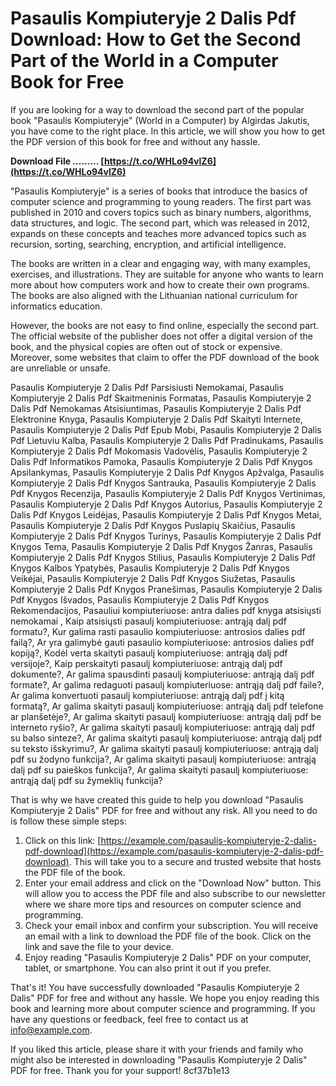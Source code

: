# Pasaulis Kompiuteryje 2 Dalis Pdf Download: How to Get the Second Part of the World in a Computer Book for Free
  
If you are looking for a way to download the second part of the popular book "Pasaulis Kompiuteryje" (World in a Computer) by Algirdas Jakutis, you have come to the right place. In this article, we will show you how to get the PDF version of this book for free and without any hassle.
 
**Download File ……… [https://t.co/WHLo94vlZ6](https://t.co/WHLo94vlZ6)**


  
"Pasaulis Kompiuteryje" is a series of books that introduce the basics of computer science and programming to young readers. The first part was published in 2010 and covers topics such as binary numbers, algorithms, data structures, and logic. The second part, which was released in 2012, expands on these concepts and teaches more advanced topics such as recursion, sorting, searching, encryption, and artificial intelligence.
  
The books are written in a clear and engaging way, with many examples, exercises, and illustrations. They are suitable for anyone who wants to learn more about how computers work and how to create their own programs. The books are also aligned with the Lithuanian national curriculum for informatics education.
  
However, the books are not easy to find online, especially the second part. The official website of the publisher does not offer a digital version of the book, and the physical copies are often out of stock or expensive. Moreover, some websites that claim to offer the PDF download of the book are unreliable or unsafe.
 
Pasaulis Kompiuteryje 2 Dalis Pdf Parsisiusti Nemokamai,  Pasaulis Kompiuteryje 2 Dalis Pdf Skaitmeninis Formatas,  Pasaulis Kompiuteryje 2 Dalis Pdf Nemokamas Atsisiuntimas,  Pasaulis Kompiuteryje 2 Dalis Pdf Elektronine Knyga,  Pasaulis Kompiuteryje 2 Dalis Pdf Skaityti Internete,  Pasaulis Kompiuteryje 2 Dalis Pdf Epub Mobi,  Pasaulis Kompiuteryje 2 Dalis Pdf Lietuviu Kalba,  Pasaulis Kompiuteryje 2 Dalis Pdf Pradinukams,  Pasaulis Kompiuteryje 2 Dalis Pdf Mokomasis Vadovėlis,  Pasaulis Kompiuteryje 2 Dalis Pdf Informatikos Pamoka,  Pasaulis Kompiuteryje 2 Dalis Pdf Knygos Apsilankymas,  Pasaulis Kompiuteryje 2 Dalis Pdf Knygos Apžvalga,  Pasaulis Kompiuteryje 2 Dalis Pdf Knygos Santrauka,  Pasaulis Kompiuteryje 2 Dalis Pdf Knygos Recenzija,  Pasaulis Kompiuteryje 2 Dalis Pdf Knygos Vertinimas,  Pasaulis Kompiuteryje 2 Dalis Pdf Knygos Autorius,  Pasaulis Kompiuteryje 2 Dalis Pdf Knygos Leidėjas,  Pasaulis Kompiuteryje 2 Dalis Pdf Knygos Metai,  Pasaulis Kompiuteryje 2 Dalis Pdf Knygos Puslapių Skaičius,  Pasaulis Kompiuteryje 2 Dalis Pdf Knygos Turinys,  Pasaulis Kompiuteryje 2 Dalis Pdf Knygos Tema,  Pasaulis Kompiuteryje 2 Dalis Pdf Knygos Žanras,  Pasaulis Kompiuteryje 2 Dalis Pdf Knygos Stilius,  Pasaulis Kompiuteryje 2 Dalis Pdf Knygos Kalbos Ypatybės,  Pasaulis Kompiuteryje 2 Dalis Pdf Knygos Veikėjai,  Pasaulis Kompiuteryje 2 Dalis Pdf Knygos Siužetas,  Pasaulis Kompiuteryje 2 Dalis Pdf Knygos Pranešimas,  Pasaulis Kompiuteryje 2 Dalis Pdf Knygos Išvados,  Pasaulis Kompiuteryje 2 Dalis Pdf Knygos Rekomendacijos,  Pasauliui kompiuteriuose: antra dalies pdf knyga atsisiųsti nemokamai ,  Kaip atsisiųsti pasaulį kompiuteriuose: antrąją dalį pdf formatu?,  Kur galima rasti pasaulio kompiuteriuose: antrosios dalies pdf failą?,  Ar yra galimybė gauti pasaulio kompiuteriuose: antrosios dalies pdf kopiją?,  Kodėl verta skaityti pasaulį kompiuteriuose: antrąją dalį pdf versijoje?,  Kaip perskaityti pasaulį kompiuteriuose: antrąją dalį pdf dokumente?,  Ar galima spausdinti pasaulį kompiuteriuose: antrąją dalį pdf formate?,  Ar galima redaguoti pasaulį kompiuteriuose: antrąją dalį pdf faile?,  Ar galima konvertuoti pasaulį kompiuteriuose: antrąją dalį pdf į kitą formatą?,  Ar galima skaityti pasaulį kompiuteriuose: antrąją dalį pdf telefone ar planšetėje?,  Ar galima skaityti pasaulį kompiuteriuose: antrąją dalį pdf be interneto ryšio?,  Ar galima skaityti pasaulį kompiuteriuose: antrąją dalį pdf su balso sinteze?,  Ar galima skaityti pasaulį kompiuteriuose: antrąją dalį pdf su teksto išskyrimu?,  Ar galima skaityti pasaulį kompiuteriuose: antrąją dalį pdf su žodyno funkcija?,  Ar galima skaityti pasaulį kompiuteriuose: antrąją dalį pdf su paieškos funkcija?,  Ar galima skaityti pasaulį kompiuteriuose: antrąją dalį pdf su žymeklių funkcija?
  
That is why we have created this guide to help you download "Pasaulis Kompiuteryje 2 Dalis" PDF for free and without any risk. All you need to do is follow these simple steps:
  
1. Click on this link: [https://example.com/pasaulis-kompiuteryje-2-dalis-pdf-download](https://example.com/pasaulis-kompiuteryje-2-dalis-pdf-download). This will take you to a secure and trusted website that hosts the PDF file of the book.
2. Enter your email address and click on the "Download Now" button. This will allow you to access the PDF file and also subscribe to our newsletter where we share more tips and resources on computer science and programming.
3. Check your email inbox and confirm your subscription. You will receive an email with a link to download the PDF file of the book. Click on the link and save the file to your device.
4. Enjoy reading "Pasaulis Kompiuteryje 2 Dalis" PDF on your computer, tablet, or smartphone. You can also print it out if you prefer.

That's it! You have successfully downloaded "Pasaulis Kompiuteryje 2 Dalis" PDF for free and without any hassle. We hope you enjoy reading this book and learning more about computer science and programming. If you have any questions or feedback, feel free to contact us at [info@example.com](mailto:info@example.com).
  
If you liked this article, please share it with your friends and family who might also be interested in downloading "Pasaulis Kompiuteryje 2 Dalis" PDF for free. Thank you for your support!
 8cf37b1e13
 
